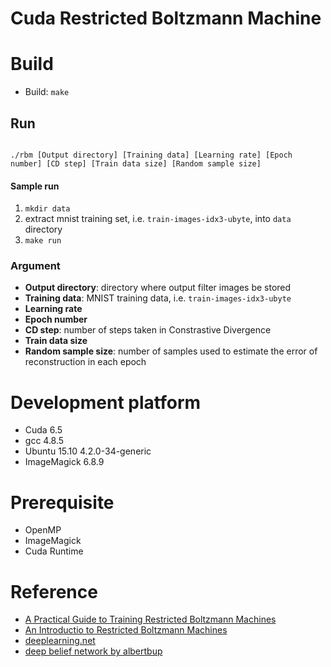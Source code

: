 # Cuda Restricted Boltzmann Machine

# Build

* Build: `make`

## Run

```

./rbm [Output directory] [Training data] [Learning rate] [Epoch number] [CD step] [Train data size] [Random sample size]

```

#### Sample run 

1. `mkdir data`
2. extract mnist training set, i.e. `train-images-idx3-ubyte`, into `data` directory
2. `make run`

### Argument

* **Output directory**: directory where output filter images be stored
* **Training data**: MNIST training data, i.e. `train-images-idx3-ubyte`
* **Learning rate** 
* **Epoch number** 
* **CD step**: number of steps taken in Constrastive Divergence
* **Train data size**
* **Random sample size**: number of samples used to estimate the error of reconstruction in each epoch

# Development platform

* Cuda 6.5
* gcc 4.8.5
* Ubuntu 15.10 4.2.0-34-generic
* ImageMagick 6.8.9

# Prerequisite

* OpenMP
* ImageMagick
* Cuda Runtime

# Reference

* [A Practical Guide to Training Restricted Boltzmann Machines](https://www.cs.toronto.edu/~hinton/absps/guideTR.pdf)
* [An Introductio to Restricted Boltzmann Machines](http://image.diku.dk/igel/paper/AItRBM-proof.pdf)
* [deeplearning.net](http://deeplearning.net/tutorial/rbm.html)
* [deep belief network by albertbup](https://github.com/albertbup/deep-belief-network)

